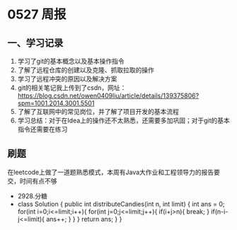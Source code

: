 # 0527 周报
## 一、学习记录
1. 学习了git的基本概念以及基本操作指令
2. 了解了远程仓库的创建以及克隆、抓取拉取的操作
3. 学习了远程冲突的原因以及解决方案
4. git的相关笔记我上传到了csdn，网址： https://blog.csdn.net/owen0409liu/article/details/139375806?spm=1001.2014.3001.5501
5. 了解了互联网中的常见岗位，并了解了项目开发的基本流程
6. 学习总结：对于在Idea上的操作还不太熟悉，还需要多加巩固；对于git的基本指令还需要在练习
## 刷题
在leetcode上做了一道题熟悉模式，本周有Java大作业和工程领导力的报告要交，时间有点不够
+ 2928.分糖
+ class Solution {
  public int distributeCandies(int n, int limit) {
  int ans = 0;
  for(int i=0;i<=limit;i++){
  for(int j=0;j<=limit;j++){
  if(i+j>n){
  break;
  }
  if(n-i-j<=limit){
  ans++;
  }
  }
  }
  return ans;
  }
  }
